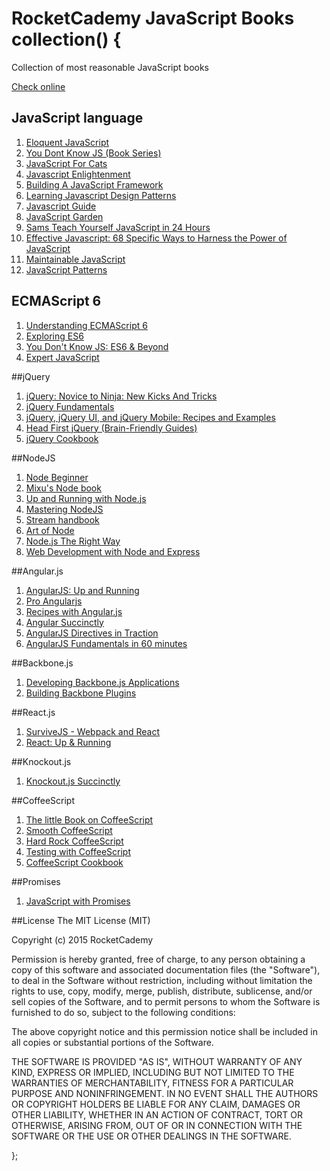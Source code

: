 # RocketCademy JavaScript Books collection() {

Collection of most reasonable JavaScript books

[Check online](https://rocketcademy.com/en/way/javascript/books)

## JavaScript language
1. [Eloquent JavaScript](http://eloquentjavascript.net)
2. [You Dont Know JS (Book Series)](https://github.com/getify/You-Dont-Know-JS)
3. [JavaScript For Cats](http://jsforcats.com)
4. [Javascript Enlightenment](http://www.javascriptenlightenment.com/JavaScript_Enlightenment.pdf)
5. [Building A JavaScript Framework](https://s3.amazonaws.com/dailyjs/files/build-a-javascript-framework.pdf)
6. [Learning Javascript Design Patterns](http://www.addyosmani.com/resources/essentialjsdesignpatterns/book/)
7. [Javascript Guide](https://developer.mozilla.org/en-US/docs/Web/JavaScript/Guide)
8. [JavaScript Garden](http://shamansir.github.io/JavaScript-Garden/en/)
9. [Sams Teach Yourself JavaScript in 24 Hours](http://ptgmedia.pearsoncmg.com/images/9780672336089/samplepages/0672336081.pdf)
10. [Effective Javascript: 68 Specific Ways to Harness the Power of JavaScript](http://ptgmedia.pearsoncmg.com/images/9780321812186/samplepages/0321812182.pdf)
11. [Maintainable JavaScript](http://cdn.oreillystatic.com/oreilly/booksamplers/9781449327682_sampler.pdf)
12. [JavaScript Patterns](http://www.amazon.com/JavaScript-Patterns-Stoyan-Stefanov/dp/0596806752)

## ECMAScript 6

1. [Understanding ECMAScript 6](https://leanpub.com/understandinges6/read)
2. [Exploring ES6](https://leanpub.com/exploring-es6/)
3. [You Don't Know JS: ES6 & Beyond](https://github.com/getify/You-Dont-Know-JS/blob/master/es6%20&%20beyond/README.md#you-dont-know-js-es6--beyond)
4. [Expert JavaScript](http://arcturo.github.io/library/coffeescript/index.html)

##jQuery

1. [jQuery: Novice to Ninja: New Kicks And Tricks](http://file.allitebooks.com/20150513/You%20Don-t%20Know%20JS%20Scope%20-%20Closures.pdf)
2. [jQuery Fundamentals](http://jqfundamentals.com)
3. [jQuery, jQuery UI, and jQuery Mobile: Recipes and Examples](http://ptgmedia.pearsoncmg.com/images/9780321822086/samplepages/0321822080.pdf)
4. [Head First jQuery (Brain-Friendly Guides) ](http://cdn.oreillystatic.com/oreilly/booksamplers/9781449393212_sampler.pdf)
5. [jQuery Cookbook](http://listic.ru/jQuery_Cookbook.pdf)

##NodeJS

1. [Node Beginner](http://www.baboon.ir/uploads/2015/06/The.Node_.Beginner.Book_.pdf)
2. [Mixu's Node book](http://book.mixu.net/node/)
3. [Up and Running with Node.js](http://chimera.labs.oreilly.com/books/1234000001808/index.html)
4. [Mastering NodeJS](http://github.com/visionmedia/masteringnode/raw/master/book.pdf)
5. [Stream handbook](https://github.com/substack/stream-handbook)
6. [Art of Node](https://github.com/maxogden/art-of-node)
7. [Node.js The Right Way](http://cdn.octo-dev.co.uk/publications/node-js-the-right-way_p1_0.pdf)
8. [Web Development with Node and Express](http://www.amazon.com/Web-Development-Node-Express-Leveraging/dp/1491949309/)

##Angular.js

1. [AngularJS: Up and Running](http://shop.oreilly.com/product/0636920033486.do)
2. [Pro Angularjs](http://filepi.com/i/PIUp07j)
3. [Recipes with Angular.js](https://leanpub.com/recipes-with-angular-js/read)
4. [Angular Succinctly](https://www.syncfusion.com/resources/techportal/ebooks/angularjs)
5. [AngularJS Directives in Traction](http://codef0rmer.gitbooks.io/angularjs-directives-in-traction-the-book/)
6. [AngularJS Fundamentals in 60 minutes](http://fastandfluid.com/publicdownloads/AngularJSIn60MinutesIsh_DanWahlin_May2013.pdf)

##Backbone.js

1. [Developing Backbone.js Applications](http://addyosmani.github.io/backbone-fundamentals/)
2. [Building Backbone Plugins](https://leanpub.com/building-backbone-plugins)

##React.js

1. [SurviveJS - Webpack and React](http://survivejs.com/)
2. [React: Up & Running](http://shop.oreilly.com/product/0636920042266.do)

##Knockout.js

1. [Knockout.js Succinctly](http://www.syncfusion.com/resources/techportal/ebooks/knockoutjs)

##CoffeeScript

1. [The little Book on CoffeeScript](http://arcturo.github.io/library/coffeescript/index.html)
2. [Smooth CoffeeScript](http://autotelicum.github.com/Smooth-CoffeeScript/interactive/interactive-coffeescript.html)
3. [Hard Rock CoffeeScript](http://hardrockcoffeescript.org)
4. [Testing with CoffeeScript](https://efendibooks.com/minibooks/testing-with-coffeescript)
5. [CoffeeScript Cookbook](https://coffeescript-cookbook.github.io/)

##Promises

1. [JavaScript with Promises](http://www.amazon.com/JavaScript-Promises-Daniel-Parker/dp/1449373216)

##License
The MIT License (MIT)

Copyright (c) 2015 RocketCademy

Permission is hereby granted, free of charge, to any person obtaining a copy
of this software and associated documentation files (the "Software"), to deal
in the Software without restriction, including without limitation the rights
to use, copy, modify, merge, publish, distribute, sublicense, and/or sell
copies of the Software, and to permit persons to whom the Software is
furnished to do so, subject to the following conditions:

The above copyright notice and this permission notice shall be included in all
copies or substantial portions of the Software.

THE SOFTWARE IS PROVIDED "AS IS", WITHOUT WARRANTY OF ANY KIND, EXPRESS OR
IMPLIED, INCLUDING BUT NOT LIMITED TO THE WARRANTIES OF MERCHANTABILITY,
FITNESS FOR A PARTICULAR PURPOSE AND NONINFRINGEMENT. IN NO EVENT SHALL THE
AUTHORS OR COPYRIGHT HOLDERS BE LIABLE FOR ANY CLAIM, DAMAGES OR OTHER
LIABILITY, WHETHER IN AN ACTION OF CONTRACT, TORT OR OTHERWISE, ARISING FROM,
OUT OF OR IN CONNECTION WITH THE SOFTWARE OR THE USE OR OTHER DEALINGS IN THE
SOFTWARE.

};
